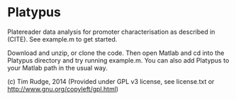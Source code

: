 # Platypus

Platereader data analysis for promoter characterisation as described in (CITE). See example.m to get started.

Download and unzip, or clone the code. Then open Matlab and cd into the Platypus directory and try running example.m. You can also add Platypus to your Matlab path in the usual way.

(c) Tim Rudge, 2014 
(Provided under GPL v3 license, see license.txt or http://www.gnu.org/copyleft/gpl.html)

